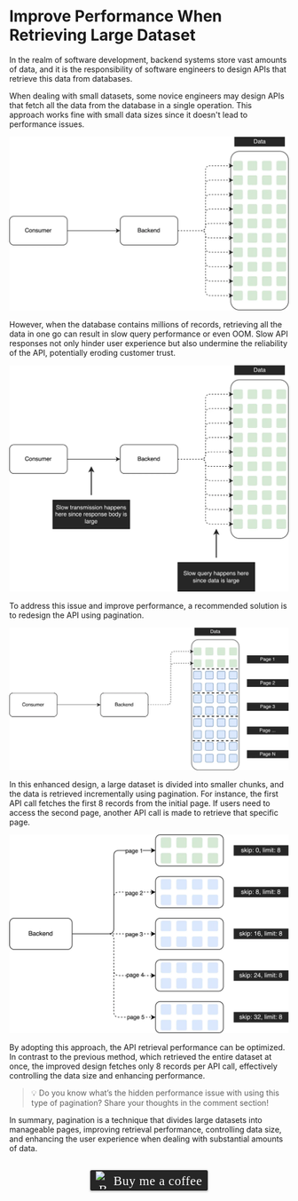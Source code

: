 # Improve Performance When Retrieving Large Dataset
In the realm of software development, backend systems store vast amounts of data, and it is the responsibility of software engineers to design APIs that retrieve this data from databases.

When dealing with small datasets, some novice engineers may design APIs that fetch all the data from the database in a single operation. This approach works fine with small data sizes since it doesn't lead to performance issues.

![](../assets/resources/api/api-pagination-1.png)

However, when the database contains millions of records, retrieving all the data in one go can result in slow query performance or even OOM. Slow API responses not only hinder user experience but also undermine the reliability of the API, potentially eroding customer trust.

![](../assets/resources/api/api-pagination-2.png)

To address this issue and improve performance, a recommended solution is to redesign the API using pagination.

![](../assets/resources/api/api-pagination-3.png)

In this enhanced design, a large dataset is divided into smaller chunks, and the data is retrieved incrementally using pagination. For instance, the first API call fetches the first 8 records from the initial page. If users need to access the second page, another API call is made to retrieve that specific page.

![](../assets/resources/api/api-pagination-4.png)

By adopting this approach, the API retrieval performance can be optimized. In contrast to the previous method, which retrieved the entire dataset at once, the improved design fetches only 8 records per API call, effectively controlling the data size and enhancing performance.

> 💡 Do you know what’s the hidden performance issue with using this type of pagination? Share your thoughts in the comment section!

In summary, pagination is a technique that divides large datasets into manageable pages, improving retrieval performance, controlling data size, and enhancing the user experience when dealing with substantial amounts of data.

<br>
<center>
<style>.bmc-button img{width: 27px !important;margin-bottom: 1px !important;box-shadow: none !important;border: none !important;vertical-align: middle !important;}.bmc-button{line-height: 36px !important;height:37px !important;text-decoration: none !important;display:inline-flex !important;color:#ffffff !important;background-color:#262626 !important;border-radius: 3px !important;border: 1px solid transparent !important;padding: 1px 9px !important;font-size: 23px !important;letter-spacing: 0.6px !important;box-shadow: 0px 1px 2px rgba(190, 190, 190, 0.5) !important;-webkit-box-shadow: 0px 1px 2px 2px rgba(190, 190, 190, 0.5) !important;margin: 0 auto !important;font-family:'Cookie', cursive !important;-webkit-box-sizing: border-box !important;box-sizing: border-box !important;-o-transition: 0.3s all linear !important;-webkit-transition: 0.3s all linear !important;-moz-transition: 0.3s all linear !important;-ms-transition: 0.3s all linear !important;transition: 0.3s all linear !important;}.bmc-button:hover, .bmc-button:active, .bmc-button:focus {-webkit-box-shadow: 0px 1px 2px 2px rgba(190, 190, 190, 0.5) !important;text-decoration: none !important;box-shadow: 0px 1px 2px 2px rgba(190, 190, 190, 0.5) !important;opacity: 0.85 !important;color:#ffffff !important;}</style><link href="https://fonts.googleapis.com/css?family=Cookie" rel="stylesheet"><a class="bmc-button" target="_blank" href="https://www.buymeacoffee.com/raychongtk"><img src="https://www.buymeacoffee.com/assets/img/BMC-btn-logo.svg" alt="Buy me a coffee"><span style="margin-left:5px">Buy me a coffee</span></a>
</center>